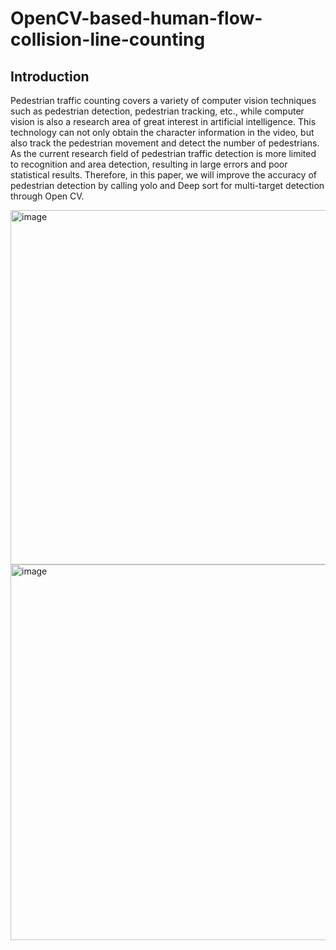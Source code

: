 # OpenCV-based-human-flow-collision-line-counting

## Introduction
Pedestrian traffic counting covers a variety of computer vision techniques such as pedestrian detection, pedestrian tracking, etc., while computer vision is also a research area of great interest in artificial intelligence. This technology can not only obtain the character information in the video, but also track the pedestrian movement and detect the number of pedestrians. As the current research field of pedestrian traffic detection is more limited to recognition and area detection, resulting in large errors and poor statistical results. Therefore, in this paper, we will improve the accuracy of pedestrian detection by calling yolo and Deep sort for multi-target detection through Open CV.

<img width="567" alt="image" src="https://github.com/ADXu1/OpenCV-based-human-flow-collision-line-counting/assets/109978889/e5cec365-4ede-4754-8e55-89a9442f779f">

<img width="601" alt="image" src="https://github.com/ADXu1/OpenCV-based-human-flow-collision-line-counting/assets/109978889/67d3ea8a-a46b-4984-b2c2-8ca39c483f3f">


